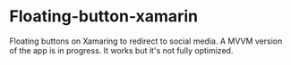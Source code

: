 # Floating-button-xamarin
Floating buttons on Xamaring to redirect to social media.
A MVVM version of the app is in progress. It works but it's not fully optimized.
